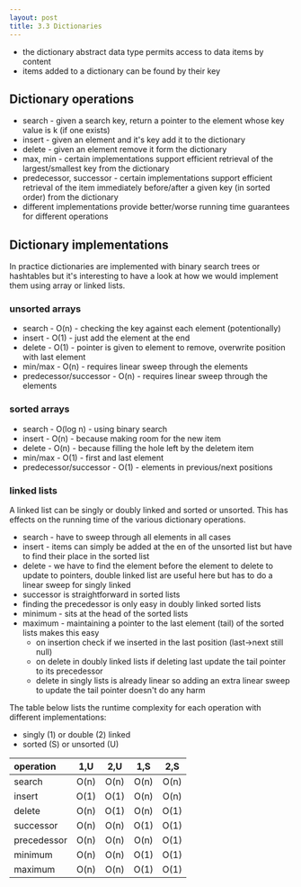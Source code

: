 ```yaml
---
layout: post
title: 3.3 Dictionaries
---
```


* the dictionary abstract data type permits access to data items by content
* items added to a dictionary can be found by their key

## Dictionary operations

* search - given a search key, return a pointer to the element whose key value is k (if one exists)
* insert - given an element and it's key add it to the dictionary
* delete - given an element remove it form the dictionary
* max, min - certain implementations support efficient retrieval of the largest/smallest key from the dictionary
* predecessor, successor - certain implementations support efficient retrieval of the item immediately before/after a given key (in sorted order) from the dictionary
* different implementations provide better/worse running time guarantees for different operations

## Dictionary implementations

In practice dictionaries are implemented with binary search trees or hashtables but it's interesting to have a look at how we would implement them using array or linked lists. 

### unsorted arrays

* search - O(n) - checking the key against each element (potentionally)
* insert - O(1) - just add the element at the end
* delete - O(1) - pointer is given to element to remove, overwrite position with last element
* min/max - O(n) - requires linear sweep through the elements
* predecessor/successor - O(n) - requires linear sweep through the elements

### sorted arrays

* search - O(log n) - using binary search
* insert - O(n) - because making room for the new item
* delete - O(n) - because filling the hole left by the deletem item
* min/max - O(1) - first and last element
* predecessor/successor - O(1) - elements in previous/next positions

### linked lists

A linked list can be singly or doubly linked and sorted or unsorted. This has effects on the running time of the various dictionary operations. 

* search - have to sweep through all elements in all cases
* insert - items can simply be added at the en of the unsorted list but have to find their place in the sorted list
* delete - we have to find the element before the element to delete to update to pointers, double linked list are useful here but has to do a linear sweep for singly linked
* successor is straightforward in sorted lists
* finding the precedessor is only easy in doubly linked sorted lists
* minimum - sits at the head of the sorted lists
* maximum - maintaining a pointer to the last element (tail) of the sorted lists makes this easy
     * on insertion check if we inserted in the last position (last->next still null)
     * on delete in doubly linked lists if deleting last update the tail pointer to its precedessor
     * delete in singly lists is already linear so adding an extra linear sweep to update the tail pointer doesn't do any harm
    
The table below lists the runtime complexity for each operation with different implementations:
 
* singly (1) or double (2) linked
* sorted (S) or unsorted (U)


| operation  |&nbsp;1,U&nbsp;|&nbsp;2,U&nbsp;|&nbsp;1,S&nbsp;|&nbsp;2,S&nbsp;
|:-----------|:-------------:|:-------------:|:-------------:|:-------------:
| search     | O(n)          | O(n)          | O(n)          | O(n)          
| insert     | O(1)          | O(1)          | O(n)          | O(n)         
| delete     | O(n)          | O(1)          | O(n)          | O(1)           
| successor  | O(n)          | O(n)          | O(1)          | O(1)           
| precedessor| O(n)          | O(n)          | O(n)          | O(1)          
| minimum    | O(n)          | O(n)          | O(1)          | O(1)          
| maximum    | O(n)          | O(n)          | O(1)          | O(1)



